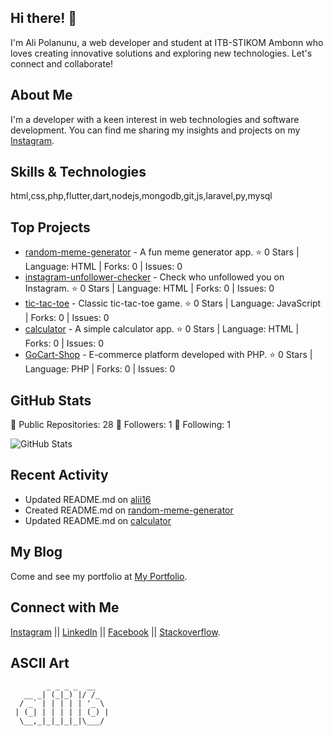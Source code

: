 ## Hi there! 👋

I'm Ali Polanunu, a web developer and student at ITB-STIKOM Ambonn who loves creating innovative solutions and exploring new technologies. Let's connect and collaborate!

## About Me

I'm a developer with a keen interest in web technologies and software development. You can find me sharing my insights and projects on my [Instagram](https://www.instagram.com/aliiwithahoodie/).

## Skills & Technologies

html,css,php,flutter,dart,nodejs,mongodb,git,js,laravel,py,mysql

## Top Projects

- [random-meme-generator](https://github.com/alii16/random-meme-generator) - A fun meme generator app. ⭐ 0 Stars | Language: HTML | Forks: 0 | Issues: 0
- [instagram-unfollower-checker](https://github.com/alii16/instagram-unfollower-checker) - Check who unfollowed you on Instagram. ⭐ 0 Stars | Language: HTML | Forks: 0 | Issues: 0
- [tic-tac-toe](https://github.com/alii16/tic-tac-toe) - Classic tic-tac-toe game. ⭐ 0 Stars | Language: JavaScript | Forks: 0 | Issues: 0
- [calculator](https://github.com/alii16/calculator) - A simple calculator app. ⭐ 0 Stars | Language: HTML | Forks: 0 | Issues: 0
- [GoCart-Shop](https://github.com/alii16/GoCart-Shop) - E-commerce platform developed with PHP. ⭐ 0 Stars | Language: PHP | Forks: 0 | Issues: 0

## GitHub Stats

🌟 Public Repositories: 28 
👥 Followers: 1 
🔗 Following: 1

![GitHub Stats](https://github-readme-stats.vercel.app/api?username=alii16&show_icons=true&hide_title=true&count_private=true&include_all_commits=true&theme=radical)

## Recent Activity

- Updated README.md on [alii16](https://github.com/alii16/alii16) 
- Created README.md on [random-meme-generator](https://github.com/alii16/random-meme-generator) 
- Updated README.md on [calculator](https://github.com/alii16/calculator)

## My Blog

Come and see my portfolio at [My Portfolio](https://alii.mra.my.id).

## Connect with Me

[Instagram](https://www.instagram.com/aliiwithahoodie/) ||
[LinkedIn](https://www.linkedin.com/in/alii-polanunu/)
|| [Facebook](https://www.facebook.com/polanunu.dah/) || [Stackoverflow](https://stackoverflow.com/users/28511118/ali-polanunu/).

## ASCII Art

```
        _ _ _ _  __   
   __ _| (_|_) |/ /_  
  / _` | | | | | '_ \ 
 | (_| | | | | | (_) |
  \__,_|_|_|_|_|\___/ 
                      
```
